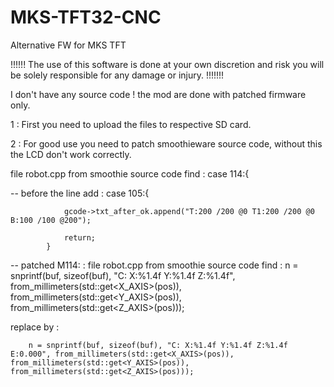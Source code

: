 # MKS-TFT32-CNC
Alternative FW for MKS TFT

!!!!!! The use of this software is done at your own discretion and risk you will be solely responsible for any damage or injury. !!!!!!!


I don't have any source code ! the mod are done with patched firmware only.




1 :
First you need to upload the files to respective SD card.

2 : 
For good use you need to patch smoothieware source code, without this the LCD don't work correctly.


file robot.cpp from smoothie source code find : case 114:{

-- before the line add : 
            case 105:{

                gcode->txt_after_ok.append("T:200 /200 @0 T1:200 /200 @0 B:100 /100 @200");

                return;
            }
 

-- patched M114: :
file robot.cpp from smoothie source code find :
        n = snprintf(buf, sizeof(buf), "C: X:%1.4f Y:%1.4f Z:%1.4f", from_millimeters(std::get<X_AXIS>(pos)), from_millimeters(std::get<Y_AXIS>(pos)), from_millimeters(std::get<Z_AXIS>(pos)));


replace by :

        n = snprintf(buf, sizeof(buf), "C: X:%1.4f Y:%1.4f Z:%1.4f E:0.000", from_millimeters(std::get<X_AXIS>(pos)), from_millimeters(std::get<Y_AXIS>(pos)), from_millimeters(std::get<Z_AXIS>(pos)));



